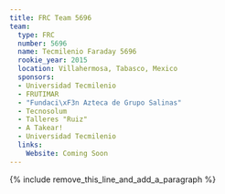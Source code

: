 ```yaml
---
title: FRC Team 5696
team:
  type: FRC
  number: 5696
  name: Tecmilenio Faraday 5696
  rookie_year: 2015
  location: Villahermosa, Tabasco, Mexico
  sponsors:
  - Universidad Tecmilenio
  - FRUTIMAR
  - "Fundaci\xF3n Azteca de Grupo Salinas"
  - Tecnosolum
  - Talleres "Ruiz"
  - A Takear!
  - Universidad Tecmilenio
  links:
    Website: Coming Soon
---
```


{% include remove_this_line_and_add_a_paragraph %}